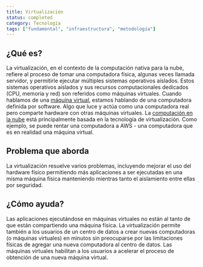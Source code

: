 ```yaml
---
title: Virtualización
status: completed
category: Tecnología
tags: ["fundamental", "infraestructura", "metodología"]
---
```


## ¿Qué es?

La virtualización, en el contexto de la computación nativa para la nube,
refiere al proceso de tomar una computadora física, algunas veces llamada servidor,
y permitirle ejecutar múltiples sistemas operativos aislados.
Estos sistemas operativos aislados y sus recursos computacionales dedicados (CPU, memoria y red) son
referidos como máquinas virtuales.
Cuando hablamos de una [máquina virtual](/es/virtual-machine), estamos hablando de una computadora definida por software.
Algo que luce y actúa como una computadora real pero comparte hardware con otras máquinas virtuales.
La [computación en la nube](/es/cloud-computing/) está principalmente basada en la tecnología de virtualización.
Como ejemplo, se puede rentar una computadora a AWS - una computadora que es en realidad una máquina virtual.

## Problema que aborda

La virtualización resuelve varios problemas, incluyendo mejorar el uso del hardware físico
permitiendo más aplicaciones a ser ejecutadas en una misma máquina física
manteniendo mientras tanto el aislamiento entre ellas por seguridad.

## ¿Cómo ayuda?

Las aplicaciones ejecutándose en máquinas virtuales no están al tanto de que están compartiendo una máquina física.
La virtualización permite también a los usuarios de un centro de datos a crear nuevas computadoras (o máquinas virtuales) en minutos
sin preocuparse por las limitaciones físicas de agregar una nueva computadora al centro de datos.
Las máquinas virtuales habilitan a los usuarios a acelerar el proceso de obtención de una nueva máquina virtual.